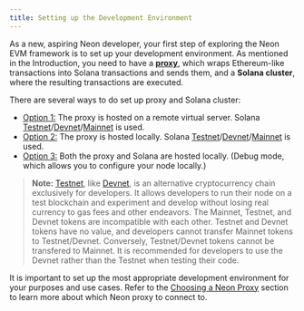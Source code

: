 ```yaml
---
title: Setting up the Development Environment
---
```


As a new, aspiring Neon developer, your first step of exploring the Neon EVM framework is to set up your development environment. As mentioned in the Introduction, you need to have a [**proxy**](architecture/neon_evm_arch.md/#neon-web3-proxy-proxy), which wraps Ethereum-like transactions into Solana transactions and sends them, and a **Solana cluster**, where the resulting transactions are executed.

There are several ways to do set up proxy and Solana cluster:
  * [Option 1:](developing/dev_environment/op1_remote_proxy_remote_solana.md) The proxy is hosted on a remote virtual server. Solana [Testnet](https://docs.solana.com/clusters#testnet)/[Devnet](https://docs.solana.com/clusters#devnet)/[Mainnet](https://docs.solana.com/clusters#mainnet-beta) is used.
  * [Option 2:](developing/dev_environment/op2_local_proxy_remote_solana.md) The proxy is hosted locally. Solana [Testnet](https://docs.solana.com/clusters#testnet)/[Devnet](https://docs.solana.com/clusters#devnet)/[Mainnet](https://docs.solana.com/clusters#mainnet-beta) is used.
  * [Option 3:](developing/dev_environment/op3_local_proxy_local_solana.md) Both the proxy and Solana are hosted locally. (Debug mode, which allows you to configure your node locally.)

> **Note:** [Testnet](https://docs.solana.com/clusters#testnet), like [Devnet](https://docs.solana.com/clusters#devnet), is an alternative cryptocurrency chain exclusively for developers. It allows developers to run their node on a test blockchain and experiment and develop without losing real currency to gas fees and other endeavors. The Mainnet, Testnet, and Devnet tokens are incompatible with each other. Testnet and Devnet tokens have no value, and developers cannot transfer Mainnet tokens to Testnet/Devnet. Conversely, Testnet/Devnet tokens cannot be transfered to Mainnet. It is recommended for developers to use the Devnet rather than the Testnet when testing their code.

It is important to set up the most appropriate development environment for your purposes and use cases. Refer to the [Choosing a Neon Proxy](developing/dev_environment/choosing_proxy.md) section to learn more about which Neon proxy to connect to. 